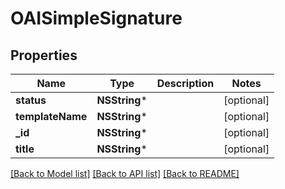 # OAISimpleSignature

## Properties
Name | Type | Description | Notes
------------ | ------------- | ------------- | -------------
**status** | **NSString*** |  | [optional] 
**templateName** | **NSString*** |  | [optional] 
**_id** | **NSString*** |  | [optional] 
**title** | **NSString*** |  | [optional] 

[[Back to Model list]](../README.md#documentation-for-models) [[Back to API list]](../README.md#documentation-for-api-endpoints) [[Back to README]](../README.md)


